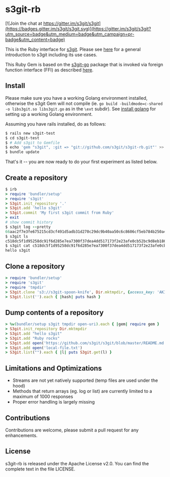 s3git-rb
========

[![Join the chat at https://gitter.im/s3git/s3git](https://badges.gitter.im/s3git/s3git.svg)](https://gitter.im/s3git/s3git?utm_source=badge&utm_medium=badge&utm_campaign=pr-badge&utm_content=badge)

This is the Ruby interface for [s3git](https://github.com/s3git/s3git). Please see [here](https://github.com/s3git/s3git/blob/master/README.md) for a general introduction to s3git including its use cases.

This Ruby Gem is based on the [s3git-go](https://github.com/s3git/s3git-go) package that is invoked via foreign function interface (FFI) as described [here](https://github.com/ffi/ffi).

Install
-------

Please make sure you have a working Golang environment installed, otherwise the s3git Gem will not compile (ie. `go build -buildmode=c-shared -o libs3git.so libs3git.go` as in the `\ext` subdir). See [install golang](https://github.com/minio/minio/blob/master/INSTALLGO.md) for setting up a working Golang environment.

Assuming you have rails installed, do as follows:

```sh
$ rails new s3git-test
$ cd s3git-test
$ # Add s3git to Gemfile
$ echo 'gem "s3git", :git => "git://github.com/s3git/s3git-rb.git"' >> Gemfile
$ bundle update
```

That's it -- you are now ready to do your first experiment as listed below.

Create a repository
-------------------

```rb
$ irb
> require 'bundler/setup'
> require 's3git'
> S3git.init_repository '.'
> S3git.add 'hello s3git'
> S3git.commit 'My first s3git commit from Ruby'
> exit
# show commit history
$ s3git log --pretty
66aac2f7e3fe675215cd3cf491d5adb31d270c29dc9b40aa50c6c8606cf5eb784b250a4f181caccea393a34b2ba522f2a0678685014bc27caf987fc13c3bef76 My first s3git commit from Ruby
$ s3git ls
c518dc5f1d95258dc91f6d285e7ea7300f37dea4dd517173f2e23afe0cb52bc9d8eb18683cdcf377e96a2d5a81585e61f6d27fa5d017cad53836bd050e9f105f
$ s3git cat c518dc5f1d95258dc91f6d285e7ea7300f37dea4dd517173f2e23afe0cb52bc9d8eb18683cdcf377e96a2d5a81585e61f6d27fa5d017cad53836bd050e9f105f
hello s3git
```

Clone a repository
------------------

```rb
> require 'bundler/setup'
> require 's3git'
> require 'tmpdir'
> S3git.clone 's3://s3git-spoon-knife', Dir.mktmpdir, {access_key: 'AKIAJYNT4FCBFWDQPERQ', secret_key: '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'}
> S3git.list('').each { |hash| puts hash } 
```

Dump contents of a repository
-----------------------------

```rb
> %w(bundler/setup s3git tmpdir open-uri).each { |gem| require gem } 
> S3git.init_repository Dir.mktmpdir
> S3git.add "hello s3git"
> S3git.add "Ruby rocks"
> S3git.add open('https://github.com/s3git/s3git/blob/master/README.md')
> S3git.add open('local-file.txt')
> S3git.list("").each { |l| puts S3git.get(l) } 
```

Limitations and Optimizations
-----------------------------

- Streams are not yet natively supported (temp files are used under the hood)
- Methods that return arrays (eg. log or list) are currently limited to a maximum of 1000 responses
- Proper error handling is largely missing

Contributions
-------------

Contributions are welcome, please submit a pull request for any enhancements.

License
-------

s3git-rb is released under the Apache License v2.0. You can find the complete text in the file LICENSE.
